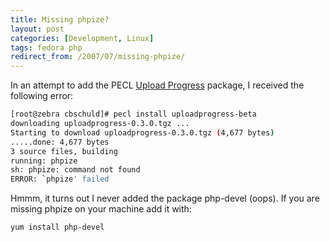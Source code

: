 ```yaml
---
title: Missing phpize?
layout: post
categories: [Development, Linux]
tags: fedora php
redirect_from: /2007/07/missing-phpize/
---
```


In an attempt to add the PECL <a href="http://pecl.php.net/package/uploadprogress" target="_blank">Upload Progress</a> package, I received  the following error:

```bash
[root@zebra cbschuld]# pecl install uploadprogress-beta
downloading uploadprogress-0.3.0.tgz ...
Starting to download uploadprogress-0.3.0.tgz (4,677 bytes)
.....done: 4,677 bytes
3 source files, building
running: phpize
sh: phpize: command not found
ERROR: `phpize' failed
```

Hmmm, it turns out I never added the package php-devel (oops).  If you are missing phpize on your machine add it with&#58;

```bash
yum install php-devel
```
